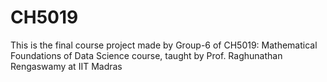 # CH5019
This is the final course project made by Group-6 of CH5019: Mathematical Foundations of Data Science course, taught by Prof. Raghunathan Rengaswamy at IIT Madras

